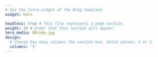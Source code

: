 ```yaml
---
# Use the Intro widget of the Blog template
widget: hero

headless: true # This file represents a page section.
weight: 10 # Order that this section will appear.
hero_media: QRcode.jpg
design:
  # Choose how many columns the section has. Valid values: 1 or 2.
  columns: '1'
---
```

